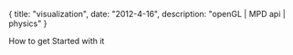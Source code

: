 {
  title: "visualization",
  date:  "2012-4-16",
  description:  "openGL | MPD api | physics"
}

How to get Started with it